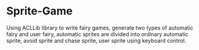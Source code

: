 # Sprite-Game
Using ACLLib library to write fairy games, generate two types of automatic fairy and user fairy, automatic sprites are divided into ordinary automatic sprite, avoid sprite and chase sprite, user sprite using keyboard control.
